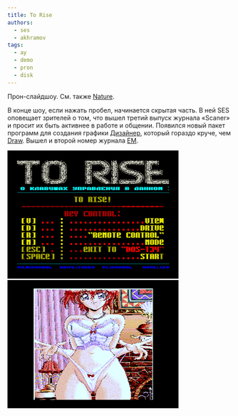 ```yaml
---
title: To Rise
authors:
  - ses
  - akhramov
tags:
  - ay
  - demo
  - pron
  - disk
---
```

Прон-слайдшоу. См. также [Nature](../nature).

В конце шоу, если нажать пробел, начинается скрытая часть.
В ней SES оповещает зрителей о том, что вышел третий выпуск журнала «Scaner»
и просит их быть активнее в работе и общении.
Появился новый пакет программ для создания графики [Дизайнер](../designer), который гораздо круче, чем [Draw](../draw).
Вышел и второй номер журнала [EM](../electronic_magazine).

![Screenshot 1](torise1.png)
![Screenshot 2](torise2.png)
